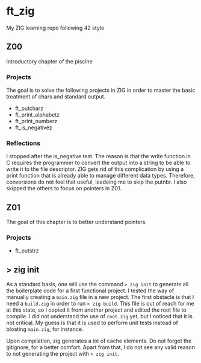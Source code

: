 # ft_zig
My ZIG learning repo following 42 style

## Z00
Introductory chapter of the piscine

### Projects
The goal is to solve the following projects in ZIG in order to master the basic treatment of chars and standard output.

* ft_putcharz
* ft_print_alphabetz
* ft_print_numberz
* ft_is_negativez

### Reflections
I stopped after the is_negative test. The reason is that the write function in C requires the programmer to convert the output into a string to be able to write it to the file descriptor. ZIG gets rid of this complication by using a print function that is already able to manage different data types. Therefore, conversions do not feel that useful, leadeing me to skip the putnbr. I also skipped the others to focus on pointers in Z01.

## Z01
The goal of this chapter is to better understand pointers.

### Projects

* ft_putstrz

## > zig init
As a standard basis, one will use the command `> zig init` to generate all the boilerplate code for a first functional project. I tested the way of manually creating a `main.zig` file in a new project. The first obstacle is that I need a `build.zig` in order to run `> zig build`. This file is out of reach for me at this state, so I copied it from another project and edited the root file to compile. I did not understand the use of `root.zig` yet, but I noticed that it is not critical. My guess is that it is used to perform unit tests instead of bloating `main.zig`, for instance.

Upon compilation, zig generates a lot of cache elements. Do not forget the gitignore, for a better comfort. Apart from that, I do not see any valid reason to not generating the project with `> zig init`.
